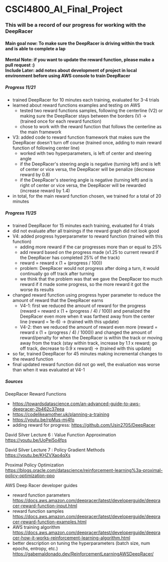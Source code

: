 # CSCI4800_AI_Final_Project

### This will be a record of our progress for working with the DeepRacer

#### Main goal now: To make sure the DeepRacer is driving within the track and is able to complete a lap

**Mental Note: if you want to update the reward function, please make a pull request :)**  
**Include Later: add notes about development of project in local environment before using AWS console to train DeepRacer**  

##### Progress 11/21 
- trained DeepRacer for 10 minutes each training, evaluated for 3-4 trials
- learned about reward functions examples and testing on AWS
  - tested two reward functions samples, following the centerline (V2) or making sure the DeepRacer stays between the borders (V) -> (trained once for each reward function)
  - chose to work with the reward function that follows the centerline as the main framework 
- V3: added code to reward function framework that makes sure the DeepRacer doesn't turn off course (trained once, adding to main reward function of following center line)
  - worked with two hyperparameters, is left of center and steering angle
  - if the DeepRacer's steering angle is negative (turning left) and is left of center or vice versa, the DeepRacer will be penalize (decrease reward by 0.8)
  - if the DeepRacer's steering angle is negative (turning left) and is right of center or vice versa, the DeepRacer will be rewarded (increase reward by 1.4)
- in total, for the main reward function chosen, we trained for a total of 20 minutes

##### Progress 11/25
- trained DeepRacer for 15 minutes each training, evaluated for 4 trials
- did not evaluate after all trainings if the reward graph did not look good
- V4: added progress hyperparameter to reward function (trained with this function)
  - adding more reward if the car progresses more than or equal to 25%
  - add reward based on the progress made (x1.25 to current reward if the DeepRacer has completed 25% of the track)  
  - reward = reward x (1 + (progress / 100))  
  - problem: DeepRacer would not progress after doing a turn, it would continually go off track after turning  
  - we think that the problem was that we gave the DeepRacer too much reward if it made some progress, so the more reward it got the worse its results  
- changed reward function using progress hyper parameter to reduce the amount of reward that the DeepRacer earns  
  - V4-1: first we reduced the amount of reward for the progress (reward = reward x (1 + (progress / 4) / 100)) and penalized the DeepRacer even more when it 
    was farthest away from the center line (reward = 1e-6) -> (trained with this update)  
  - V4-2: then we reduced the amount of reward even more (reward = reward x (1 + (progress / 4) / 1000)) and changed the amount of reward/penalty for when the 
    DeepRacer is within the track or moving away from the track (stay within track, increase by 1.1 x reward; go off track, decrease to 0.9 x reward)
    -> (trained with this update)
- so far, trained DeepRacer for 45 minutes making incremental changes to the reward function
- final updated reward function did not go well, the evaluation was worse than when it was evaluated at V4-1

##### Sources
DeepRacer Reward Functions 
- https://towardsdatascience.com/an-advanced-guide-to-aws-deepracer-2b462c37eea
- https://codelikeamother.uk/planning-a-training
- https://youtu.be/rpMus-mj4fo
- adding reward for progress: https://github.com/Usin2705/DeepRacer

David Silver Lecture 6 : Value Function Approximation  
https://youtu.be/UoPei5o4fps

David Silver Lecture 7 : Policy Gradient Methods  
https://youtu.be/KHZVXao4qXs

Proximal Policy Optimization   
https://blogs.oracle.com/datascience/reinforcement-learning%3a-proximal-policy-optimization-ppo 

AWS Deep Racer developer guides  
- reward function parameters  
https://docs.aws.amazon.com/deepracer/latest/developerguide/deepracer-reward-function-input.html
- reward function samples  
https://docs.aws.amazon.com/deepracer/latest/developerguide/deepracer-reward-function-examples.html 
- AWS training algorithm  
https://docs.aws.amazon.com/deepracer/latest/developerguide/deepracer-how-it-works-reinforcement-learning-algorithm.html  
- better description on tuning the hyperparameters (batch size, num epochs, entropy, etc.)  
https://gabemaldonado.dev/ReinforcementLearningAWSDeepRacer/  
